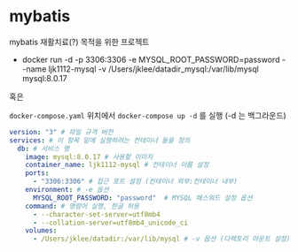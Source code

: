 # mybatis

mybatis 재활치료(?) 목적을 위한 프로젝트

- docker run -d -p 3306:3306 -e MYSQL_ROOT_PASSWORD=password --name ljk1112-mysql -v /Users/jklee/datadir_mysql:/var/lib/mysql mysql:8.0.17

혹은

`docker-compose.yaml` 위치에서 `docker-compose up -d` 를 실행 (-d 는 백그라운드)
```yaml
version: "3" # 파일 규격 버전
services: # 이 항목 밑에 실행하려는 컨테이너 들을 정의
  db: # 서비스 명
    image: mysql:8.0.17 # 사용할 이미지
    container_name: ljk1112-mysql # 컨테이너 이름 설정
    ports:
      - "3306:3306" # 접근 포트 설정 (컨테이너 외부:컨테이너 내부)
    environment: # -e 옵션
      MYSQL_ROOT_PASSWORD: "password"  # MYSQL 패스워드 설정 옵션
    command: # 명령어 실행, 한글 허용
      - --character-set-server=utf8mb4
      - --collation-server=utf8mb4_unicode_ci
    volumes:
      - /Users/jklee/datadir:/var/lib/mysql # -v 옵션 (다렉토리 마운트 설정)
```